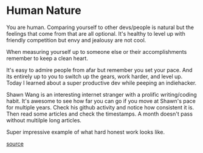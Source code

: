 # Human Nature

You are human. Comparing yourself to other devs/people is natural but the feelings that come from that are all optional. It's healthy to level up with friendly competition but envy and jealousy are not cool. 

When measuring yourself up to someone else or their accomplishments remember to keep a clean heart. 

It's easy to admire people from afar but remember you set your pace. And its entirely up to you to switch up the gears, work harder, and level up. 
Today I learned about a super productive dev while peeping an indiehacker. 

Shawn Wang is an interesting internet stranger with a prolific writing/coding habit. It's awesome to see how far you can go if you move at Shawn's pace for multiple years. Check his github activity and notice how consistent it is. 
Then read some articles and check the timestamps. A month doesn't pass without multilple long articles. 

Super impressive example of what hard honest work looks like.

[source](https://www.swyx.io/about/) 
